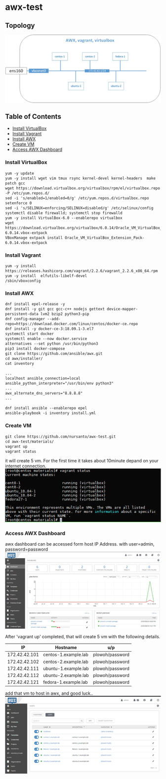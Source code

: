 # awx-test

## Topology
![topology](./materials/05.jpg)

 
## Table of Contents
* [Install VirtualBox](#Install-VirtualBox)
* [Install Vagrant](#Install-Vagrant)
* [Install AWX](#Install-AWX)
* [Create VM](#Create-VM)
* [Access AWX Dashboard](#Access-AWX-Dashboard)

### Install VirtualBox
	yum -y update
	yum -y install wget vim tmux rsync kernel-devel kernel-headers  make patch gcc
	wget https://download.virtualbox.org/virtualbox/rpm/el/virtualbox.repo -P /etc/yum.repos.d/
	sed -i 's/enabled=1/enabled=0/g' /etc/yum.repos.d/virtualbox.repo
	setenforce 0
	sed -i 's/SELINUX=enforcing/SELINUX=disabled/g' /etc/selinux/config
	systemctl disable firewalld; systemctl stop firewalld
	yum -y install VirtualBox-6.0 --enablerepo virtualbox
	wget https://download.virtualbox.org/virtualbox/6.0.14/Oracle_VM_VirtualBox_Extension_Pack-6.0.14.vbox-extpack
	VBoxManage extpack install Oracle_VM_VirtualBox_Extension_Pack-6.0.14.vbox-extpack

### Install Vagrant
	yum -y install https://releases.hashicorp.com/vagrant/2.2.6/vagrant_2.2.6_x86_64.rpm
	yum -y install  elfutils-libelf-devel
	/sbin/vboxconfig

### Install AWX
	dnf install epel-release -y
	dnf install -y git gcc gcc-c++ nodejs gettext device-mapper-persistent-data lvm2 bzip2 python3-pip
	dnf config-manager --add-repo=https://download.docker.com/linux/centos/docker-ce.repo
	dnf install -y docker-ce-3:18.09.1-3.el7
	systemctl start docker
	systemctl enable --now docker.service
	alternatives --set python /usr/bin/python3
	pip3 install docker-compose
	git clone https://github.com/ansible/awx.git
	cd awx/installer/
	cat inventory
	
	...
	localhost ansible_connection=local ansible_python_interpreter="/usr/bin/env python3"
	...
	awx_alternate_dns_servers="8.8.8.8"
	...
	
	dnf install ansible --enablerepo epel
	ansible-playbook -i inventory install.yml

### Create VM
	git clone https://github.com/nursanto/awx-test.git
	cd awx-test/materials/
	vagrant up
	vagrant status
it will create 5 vm. For the first time it takes about 10minute depand on your internet connection.
![vagrant](./materials/01.png "vagrant status")

### Access AWX Dashboard
awx dashboard can be accessed form host IP Address. with user=admin, password=password
![dashboard](./materials/04.png "dashboard")

After 'vagrant up' completed, that will create 5 vm with the following details.

|      IP    	|       Hostname       |       u/p       |
|---------------|----------------------|-----------------|		
| 172.42.42.101 | centos-1.example.lab | plowoh/password |
| 172.42.42.102 | centos-2.example.lab | plowoh/password |
| 172.42.42.111 | ubuntu-1.example.lab | plowoh/password |
| 172.42.42.112 | ubuntu-2.example.lab | plowoh/password |
| 172.42.42.121 | fedora-1.example.lab | plowoh/password |

add that vm to host in awx, and good luck..
![host](./materials/02.png "host")
